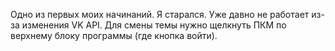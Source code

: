 Одно из первых моих начинаний. Я старался.
Уже давно не работает из-за изменения VK API.
Для смены темы нужно щелкнуть ПКМ по верхнему блоку программы (где кнопка войти).
